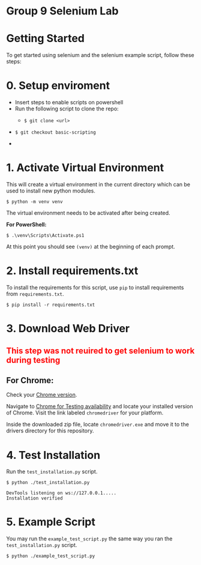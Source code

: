 # Group 9 Selenium Lab

# Getting Started

To get started using selenium and the selenium example script, follow these steps:
# 0. Setup enviroment
- Insert steps to enable scripts on powershell
- Run the following script to clone the repo:
    -     $ git clone <url>
-     $ git checkout basic-scripting
- 
# 1. Activate Virtual Environment
This will create a virtual environment in the current directory which can be used to install new python modules.

    $ python -m venv venv

The virtual environment needs to be activated after being created.

**For PowerShell:**

    $ .\venv\Scripts\Activate.ps1

At this point you should see <code>(venv)</code> at the beginning of each prompt.

# 2. Install requirements.txt
To install the requirements for this script, use <code>pip</code> to install requirements from <code>requirements.txt</code>.

    $ pip install -r requirements.txt

# 3. Download Web Driver

<h2 style="color: red;">This step was not reuired to get selenium to work during testing</h2>

## For Chrome:
Check your [Chrome version](chrome://settings/help).

Navigate to [Chrome for Testing availability](https://googlechromelabs.github.io/chrome-for-testing/) and locate your installed version of Chrome. Visit the link labeled <code>chromedriver</code> for your platform.

Inside the downloaded zip file, locate <code>chromedriver.exe</code> and move it to the drivers directory for this repository.

# 4. Test Installation
Run the <code>test_installation.py</code> script.

    $ python ./test_installation.py
    
    DevTools listening on ws://127.0.0.1.....
    Installation verified

# 5. Example Script
You may run the <code>example_test_script.py</code> the same way you ran the <code>test_installation.py</code> script.

    $ python ./example_test_script.py
